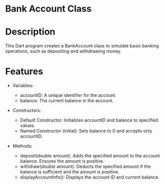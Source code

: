 # Bank Account Class

# Description
This Dart program creates a BankAccount class to simulate basic banking operations, such as depositing and withdrawing money.

# Features

- Variables:
  - accountID: A unique identifier for the account.
  - balance: The current balance in the account.

- Constructors:
  - Default Constructor: Initializes accountID and balance to specified values.
  - Named Constructor (initial): Sets balance to 0 and accepts only accountID.

- Methods:
  - deposit(double amount): Adds the specified amount to the account balance. Ensures the amount is positive.
  - withdraw(double amount): Deducts the specified amount if the balance is sufficient and the amount is positive.
  - displayAccountInfo(): Displays the account ID and current balance.
